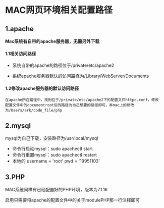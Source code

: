 # MAC网页环境相关配置路径

## 1.apache

**Mac系统有自带的apache服务器，无需另外下载**

#### 1.1相关访问路径

* 系统自带的apache的路径位于/private/etc/apache2

* 系统apache服务器默认的访问路径为/Library/WebServer/Documents


#### 1.2修改apache服务器的默认访问路径

	在apache所在路径中，找到位于/private/etc/apache2下的配置文件httpd.conf，修改配置文件中的documentroot后的路径为自己想要的路径即可，本mac上的修改为/Users/ark/code_file/php



## 2.mysql

mysql为自己下载，安装路径为/usr/local/mysql

* 命令行启动mysql：sudo apachectl start
* 命令行重置mysql：sudo apachectl restart
* 本地的 username = 'root' pwd = '19951103'



## 3.PHP

MAC系统同样有已经配置好的PHP环境，版本为7.1.16

启用只需要将apache的配置文件中的关于modulePHP那一行注释即可





